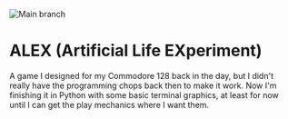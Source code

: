 
![Main branch](https://github.com/bcorfman/alex/actions/workflows/build-test.yml/badge.svg)
# ALEX (Artificial Life EXperiment)
A game I designed for my Commodore 128 back in the day, but I didn't really have the programming chops back then to make it work. 
Now I'm finishing it in Python with some basic terminal graphics, at least for now until I can get the play mechanics where I want them.
